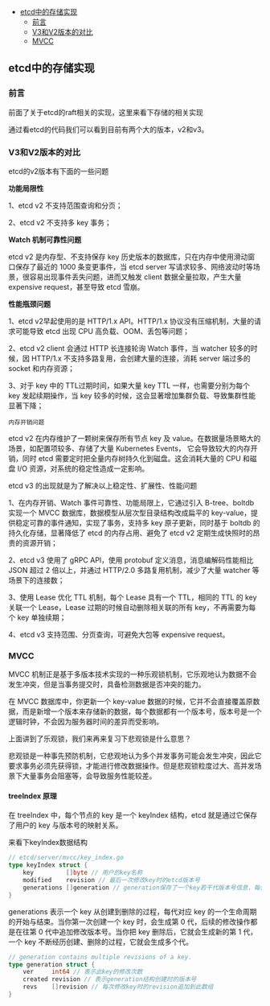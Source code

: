 <!-- START doctoc generated TOC please keep comment here to allow auto update -->
<!-- DON'T EDIT THIS SECTION, INSTEAD RE-RUN doctoc TO UPDATE -->

- [etcd中的存储实现](#etcd%E4%B8%AD%E7%9A%84%E5%AD%98%E5%82%A8%E5%AE%9E%E7%8E%B0)
  - [前言](#%E5%89%8D%E8%A8%80)
  - [V3和V2版本的对比](#v3%E5%92%8Cv2%E7%89%88%E6%9C%AC%E7%9A%84%E5%AF%B9%E6%AF%94)
  - [MVCC](#mvcc)

<!-- END doctoc generated TOC please keep comment here to allow auto update -->

## etcd中的存储实现

### 前言

前面了关于etcd的raft相关的实现，这里来看下存储的相关实现  

通过看etcd的代码我们可以看到目前有两个大的版本，v2和v3。

### V3和V2版本的对比

etcd的v2版本有下面的一些问题  

**功能局限性**  

1、etcd v2 不支持范围查询和分页；  

2、etcd v2 不支持多 key 事务；  

**Watch 机制可靠性问题**  

etcd v2 是内存型、不支持保存 key 历史版本的数据库，只在内存中使用滑动窗口保存了最近的 1000 条变更事件，当 etcd server 写请求较多、网络波动时等场景，很容易出现事件丢失问题，进而又触发 client 数据全量拉取，产生大量 expensive request，甚至导致 etcd 雪崩。  

**性能瓶颈问题**

1、etcd v2早起使用的是 HTTP/1.x API。HTTP/1.x 协议没有压缩机制，大量的请求可能导致 etcd 出现 CPU 高负载、OOM、丢包等问题；  

2、etcd v2 client 会通过 HTTP 长连接轮询 Watch 事件，当 watcher 较多的时候，因 HTTP/1.x 不支持多路复用，会创建大量的连接，消耗 server 端过多的 socket 和内存资源；  

3、对于 key 中的 TTL过期时间，如果大量 key TTL 一样，也需要分别为每个 key 发起续期操作，当 key 较多的时候，这会显著增加集群负载、导致集群性能显著下降；  

`内存开销问题`

etcd v2 在内存维护了一颗树来保存所有节点 key 及 value。在数据量场景略大的场景，如配置项较多、存储了大量 Kubernetes Events， 它会导致较大的内存开销，同时 etcd 需要定时把全量内存树持久化到磁盘。这会消耗大量的 CPU 和磁盘 I/O 资源，对系统的稳定性造成一定影响。  

etcd v3 的出现就是为了解决以上稳定性、扩展性、性能问题  

1、在内存开销、Watch 事件可靠性、功能局限上，它通过引入 B-tree、boltdb 实现一个 MVCC 数据库，数据模型从层次型目录结构改成扁平的 key-value，提供稳定可靠的事件通知，实现了事务，支持多 key 原子更新，同时基于 boltdb 的持久化存储，显著降低了 etcd 的内存占用、避免了 etcd v2 定期生成快照时的昂贵的资源开销；    

2、etcd v3 使用了 gRPC API，使用 protobuf 定义消息，消息编解码性能相比 JSON 超过 2 倍以上，并通过 HTTP/2.0 多路复用机制，减少了大量 watcher 等场景下的连接数；   

3、使用 Lease 优化 TTL 机制，每个 Lease 具有一个 TTL，相同的 TTL 的 key 关联一个 Lease，Lease 过期的时候自动删除相关联的所有 key，不再需要为每个 key 单独续期；  

4、etcd v3 支持范围、分页查询，可避免大包等 expensive request。  

### MVCC 

MVCC 机制正是基于多版本技术实现的一种乐观锁机制，它乐观地认为数据不会发生冲突，但是当事务提交时，具备检测数据是否冲突的能力。  

在 MVCC 数据库中，你更新一个 key-value 数据的时候，它并不会直接覆盖原数据，而是新增一个版本来存储新的数据，每个数据都有一个版本号，版本号是一个逻辑时钟，不会因为服务器时间的差异而受影响。  

上面讲到了乐观锁，我们来再来复习下悲观锁是什么意思？  

悲观锁是一种事先预防机制，它悲观地认为多个并发事务可能会发生冲突，因此它要求事务必须先获得锁，才能进行修改数据操作。但是悲观锁粒度过大、高并发场景下大量事务会阻塞等，会导致服务性能较差。   

#### treeIndex 原理

在 treeIndex 中，每个节点的 key 是一个 keyIndex 结构，etcd 就是通过它保存了用户的 key 与版本号的映射关系。  

来看下keyIndex数据结构    

```go
// etcd/server/mvcc/key_index.go
type keyIndex struct {
	key         []byte // 用户的key名称
	modified    revision // 最后一次修改key时的etcd版本号
	generations []generation // generation保存了一个key若干代版本号信息，每代中包含对key的多次修改的版本号列表
}
```

generations 表示一个 key 从创建到删除的过程，每代对应 key 的一个生命周期的开始与结束。当你第一次创建一个 key 时，会生成第 0 代，后续的修改操作都是在往第 0 代中追加修改版本号。当你把 key 删除后，它就会生成新的第 1 代，一个 key 不断经历创建、删除的过程，它就会生成多个代。  

```go
// generation contains multiple revisions of a key.
type generation struct {
	ver     int64 // 表示此key的修改次数
	created revision // 表示generation结构创建时的版本号
	revs    []revision // 每次修改key时的revision追加到此数组
}
```





